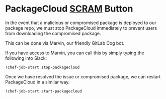 # PackageCloud [SCRAM](https://en.wikipedia.org/wiki/Scram) Button

In the event that a malicious or compromised package is deployed
to our package repo, we must stop PackageCloud immediately
to prevent users from downloading the compromised package.

This can be done via Marvin, our friendly GitLab Cog bot.

If you have access to Marvin, you can call this by simply typing
the following into Slack:

```
!chef-job-start stop-packagecloud
```

Once we have resolved the issue or compromised package, we can
restart PackageCloud in a similar way.

```
!chef-job-start start-packagecloud
```
